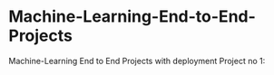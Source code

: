 # Machine-Learning-End-to-End-Projects
Machine-Learning End to End  Projects with deployment
Project no 1:
